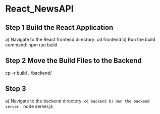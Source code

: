 # React_NewsAPI

## Step 1 Build the React Application
a) Navigate to the React frontend directory: cd frontend 
b) Run the build command: npm run build

## Step 2 Move the Build Files to the Backend
cp -r build ../backend/

## Step 3 
a) Navigate to the backend directory: ```cd backend
b) Run the backend server: ```node server.js
